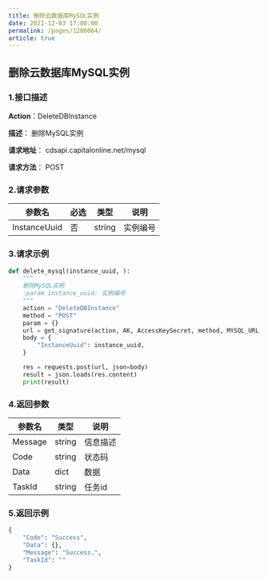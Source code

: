 ```yaml
---
title: 删除云数据库MySQL实例
date: 2021-12-03 17:00:00
permalink: /pages/1206064/
article: true
---
```


## 删除云数据库MySQL实例

### 1.接口描述

**Action**：DeleteDBInstance

**描述**： 删除MySQL实例

**请求地址**： cdsapi.capitalonline.net/mysql

**请求方法**： POST

### 2.请求参数

| 参数名       | 必选 | 类型   | 说明     |
| ------------ | ---- | ------ | -------- |
| InstanceUuid | 否   | string | 实例编号 |

### 3.请求示例

```python
def delete_mysql(instance_uuid, ):
    """
    删除MySQL实例
    :param instance_uuid: 实例编号
    """
    action = "DeleteDBInstance"
    method = "POST"
    param = {}
    url = get_signature(action, AK, AccessKeySecret, method, MYSQL_URL, param=param)
    body = {
        "InstanceUuid": instance_uuid,
    }

    res = requests.post(url, json=body)
    result = json.loads(res.content)
    print(result)
```

### 4.返回参数

| 参数名  | 类型   | 说明     |
| ------- | ------ | -------- |
| Message | string | 信息描述 |
| Code    | string | 状态码   |
| Data    | dict   | 数据     |
| TaskId  | string | 任务id   |

### 5.返回示例

```python
{
    "Code": "Success",
    "Data": {},
    "Message": "Success.",
    "TaskId": ""
}
```

